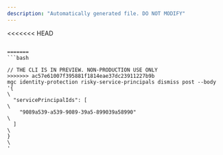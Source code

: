 ```yaml
---
description: "Automatically generated file. DO NOT MODIFY"
---
```


<<<<<<< HEAD
```cli

=======
```bash

// THE CLI IS IN PREVIEW. NON-PRODUCTION USE ONLY
>>>>>>> ac57e61007f395881f1814eae37dc23911227b9b
mgc identity-protection risky-service-principals dismiss post --body '{\
  "servicePrincipalIds": [\
    "9089a539-a539-9089-39a5-899039a58990"\
  ]\
}\
'

```